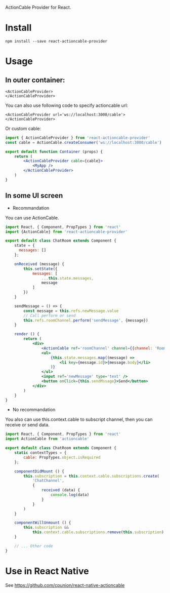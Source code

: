 ActionCable Provider for React.

# Install

```
npm install --save react-actioncable-provider
```

# Usage

## In outer container:

```
<ActionCableProvider>
</ActionCableProvider>
```

You can also use following code to specify actioncable url:

```
<ActionCableProvider url='ws://localhost:3000/cable'>
</ActionCableProvider>
```

Or custom cable:

```jsx
import { ActionCableProvider } from 'react-actioncable-provider'
const cable = ActionCable.createConsumer('ws://localhost:3000/cable')

export default function Container (props) {
    return (
        <ActionCableProvider cable={cable}>
            <MyApp />
        </ActionCableProvider>
    )
}
```

## In some UI screen

* Recommandation

You can use ActionCable.

```jsx
import React, { Component, PropTypes } from 'react'
import {ActionCable} from 'react-actioncable-provider'

export default class ChatRoom extends Component {
    state = {
      messages: []
    };

    onReceived (message) {
        this.setState({
            messages: [
                ...this.state.messages,
                message
            ]
        })
    }

    sendMessage = () => {
        const message = this.refs.newMessage.value
        // Call perform or send
        this.refs.roomChannel.perform('sendMessage', {message})
    }

    render () {
        return (
            <div>
                <ActionCable ref='roomChannel' channel={{channel: 'RoomChannel', room: '3'}} onReceived{this.onReceived} />
                <ul>
                    {this.state.messages.map((message) =>
                        <li key={message.id}>{message.body}</li>
                    )}
                </ul>
                <input ref='newMessage' type='text' />
                <button onClick={this.sendMssage}>Send</button>
            </div>
        )
    }
}
```

* No recommandation

You also can use this.context.cable to subscript channel, then you can receive or send data.

```jsx
import React, { Component, PropTypes } from 'react'
import ActionCable from 'actioncable'

export default class ChatRoom extends Component {
    static contextTypes = {
        cable: PropTypes.object.isRequired
    };

    componentDidMount () {
        this.subscription = this.context.cable.subscriptions.create(
            'ChatChannel',
            {
                received (data) {
                    console.log(data)
                }
            }
        )
    }

    componentWillUnmount () {
        this.subscription &&
            this.context.cable.subscriptions.remove(this.subscription)
    }

    // ... Other code
}
```

# Use in React Native

See https://github.com/cpunion/react-native-actioncable
